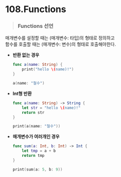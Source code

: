 # 108.Functions

> ### Functions 선언
매개변수를 설정할 때는 (매개변수: 타입)의 형태로 정의하고  
함수를 호출할 때는 (매개변수: 변수)의 형태로 호출해야한다.
* **반환 없는 경우**
    ```swift
    func a(name: String) {
        print("hello \(name)!")
    }

    a(name: "철수")
    ```
* **Int형 반환**
    ```swift
    func a(name: String) -> String {
        let str = "hello \(name)!"
        return str
    }

    print(a(name: "철수"))
    ```
* **매개변수가 여러개인 경우**
    ```swift
    func sum(a: Int, b: Int) -> Int {
        let tmp = a + b
        return tmp
    }

    print(sum(a: 5, b: 9))
    ```